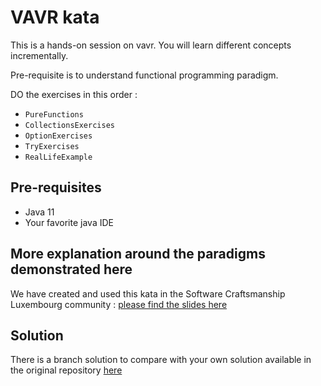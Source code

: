 # VAVR kata

This is a hands-on session on vavr. You will learn different concepts incrementally.

Pre-requisite is to understand functional programming paradigm. 

DO the exercises in this order :

* `PureFunctions`
* `CollectionsExercises`
* `OptionExercises`
* `TryExercises`
* `RealLifeExample`

## Pre-requisites
* Java 11
* Your favorite java IDE

## More explanation around the paradigms demonstrated here
We have created and used this kata in the Software Craftsmanship Luxembourg community : [please find the slides here](https://speakerdeck.com/thirion/functional-programming-made-easy-in-java-and-c-number)

## Solution
There is a branch solution to compare with your own solution available in the original repository [here](https://github.com/ythirion/vavr-kata/tree/solution)